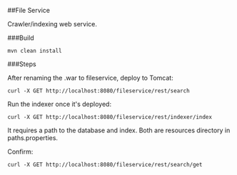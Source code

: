 ##File Service

Crawler/indexing web service.

###Build
```
mvn clean install
```

###Steps

After renaming the .war to fileservice, deploy to Tomcat:

```
curl -X GET http://localhost:8080/fileservice/rest/search
```

Run the indexer once it's deployed:

```
curl -X GET http://localhost:8080/fileservice/rest/indexer/index

```

It requires a path to the database and index. Both are resources directory in paths.properties.

Confirm:

```
curl -X GET http://localhost:8080/fileservice/rest/search/get

```